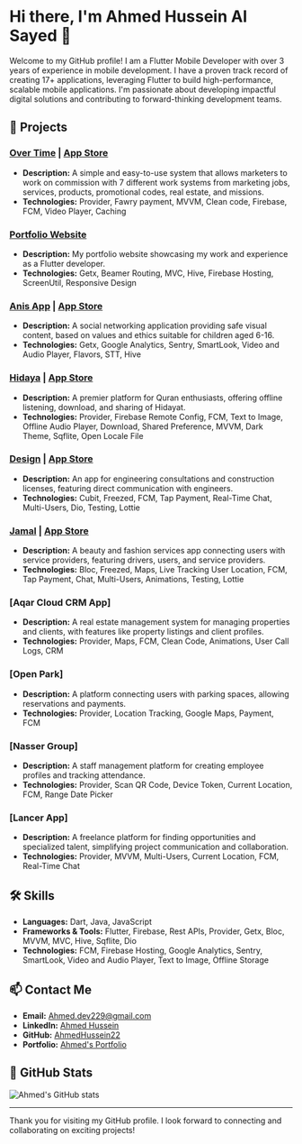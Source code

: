 # Hi there, I'm Ahmed Hussein Al Sayed 👋

Welcome to my GitHub profile! I am a Flutter Mobile Developer with over 3 years of experience in mobile development. I have a proven track record of creating 17+ applications, leveraging Flutter to build high-performance, scalable mobile applications. I'm passionate about developing impactful digital solutions and contributing to forward-thinking development teams.

## 🚀 Projects

### [Over Time](https://play.google.com/store/apps/details?id=com.MRcode.overtime_app) | [App Store](https://apps.apple.com/eg/app/overtime-marketing/id1659885549)
- **Description:** A simple and easy-to-use system that allows marketers to work on commission with 7 different work systems from marketing jobs, services, products, promotional codes, real estate, and missions.
- **Technologies:** Provider, Fawry payment, MVVM, Clean code, Firebase, FCM, Video Player, Caching

### [Portfolio Website](https://ahmed-portfolio-4ccaa.web.app/)
- **Description:** My portfolio website showcasing my work and experience as a Flutter developer.
- **Technologies:** Getx, Beamer Routing, MVC, Hive, Firebase Hosting, ScreenUtil, Responsive Design

### [Anis App](https://play.google.com/store/apps/details?id=com.Sikka_Plue.anees) | [App Store](https://apps.apple.com/eg/app/%D8%A7%D9%86%D9%8A%D8%B3/id6476808032)
- **Description:** A social networking application providing safe visual content, based on values and ethics suitable for children aged 6-16.
- **Technologies:** Getx, Google Analytics, Sentry, SmartLook, Video and Audio Player, Flavors, STT, Hive

### [Hidaya](https://play.google.com/store/apps/details?id=com.Hidayat.hidaya) | [App Store](https://apps.apple.com/eg/app/hidayaa-%D9%87%D8%AF%D8%A7%D9%8A%D8%A9/id6446518202)
- **Description:** A premier platform for Quran enthusiasts, offering offline listening, download, and sharing of Hidayat.
- **Technologies:** Provider, Firebase Remote Config, FCM, Text to Image, Offline Audio Player, Download, Shared Preference, MVVM, Dark Theme, Sqflite, Open Locale File

### [Design](https://play.google.com/store/apps/details?id=com.MRcode.Design&pli=1) | [App Store](https://apps.apple.com/eg/app/design-app-pro/id6474161632)
- **Description:** An app for engineering consultations and construction licenses, featuring direct communication with engineers.
- **Technologies:** Cubit, Freezed, FCM, Tap Payment, Real-Time Chat, Multi-Users, Dio, Testing, Lottie

### [Jamal](https://play.google.com/store/apps/details?id=com.MR_Code.jamal) | [App Store](https://apps.apple.com/eg/app/jamalapplication/id6474217753)
- **Description:** A beauty and fashion services app connecting users with service providers, featuring drivers, users, and service providers.
- **Technologies:** Bloc, Freezed, Maps, Live Tracking User Location, FCM, Tap Payment, Chat, Multi-Users, Animations, Testing, Lottie

### [Aqar Cloud CRM App]
- **Description:** A real estate management system for managing properties and clients, with features like property listings and client profiles.
- **Technologies:** Provider, Maps, FCM, Clean Code, Animations, User Call Logs, CRM

### [Open Park]
- **Description:** A platform connecting users with parking spaces, allowing reservations and payments.
- **Technologies:** Provider, Location Tracking, Google Maps, Payment, FCM

### [Nasser Group]
- **Description:** A staff management platform for creating employee profiles and tracking attendance.
- **Technologies:** Provider, Scan QR Code, Device Token, Current Location, FCM, Range Date Picker

### [Lancer App]
- **Description:** A freelance platform for finding opportunities and specialized talent, simplifying project communication and collaboration.
- **Technologies:** Provider, MVVM, Multi-Users, Current Location, FCM, Real-Time Chat

## 🛠 Skills

- **Languages:** Dart, Java, JavaScript
- **Frameworks & Tools:** Flutter, Firebase, Rest APIs, Provider, Getx, Bloc, MVVM, MVC, Hive, Sqflite, Dio
- **Technologies:** FCM, Firebase Hosting, Google Analytics, Sentry, SmartLook, Video and Audio Player, Text to Image, Offline Storage

## 📫 Contact Me

- **Email:** Ahmed.dev229@gmail.com
- **LinkedIn:** [Ahmed Hussein](https://www.linkedin.com/in/ahmed-hussein-66b1b71a5/)
- **GitHub:** [AhmedHussein22](https://github.com/AhmedHussein22)
- **Portfolio:** [Ahmed's Portfolio](https://ahmed-portfolio-4ccaa.web.app/)

## 🌟 GitHub Stats

![Ahmed's GitHub stats](https://github-readme-stats.vercel.app/api?username=AhmedHussein22&show_icons=true&theme=radical)

---

Thank you for visiting my GitHub profile. I look forward to connecting and collaborating on exciting projects!
